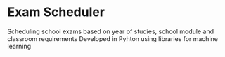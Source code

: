 # Exam Scheduler
Scheduling school exams based on year of studies, school module and classroom requirements
Developed in Pyhton using libraries for machine learning
